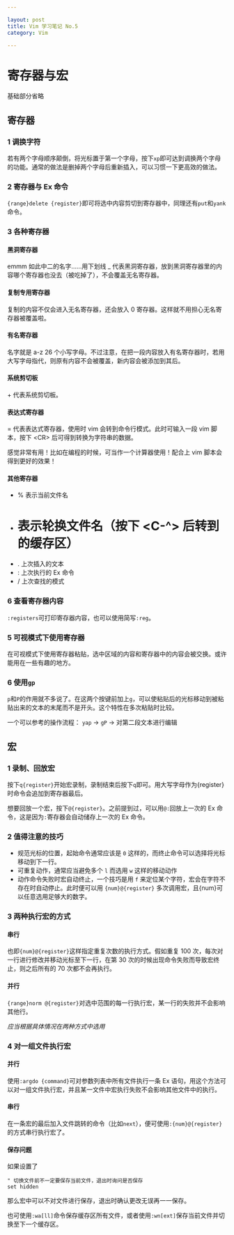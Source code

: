 ```yaml
---

layout: post
title: Vim 学习笔记 No.5
category: Vim

---
```


# 寄存器与宏
基础部分省略

## 寄存器

### 1 调换字符
若有两个字母顺序颠倒，将光标置于第一个字母，按下`xp`即可达到调换两个字母的功能。通常的做法是删掉两个字母后重新插入，可以习惯一下更高效的做法。

<!--description-->

### 2 寄存器与 Ex 命令
`{range}delete {register}`即可将选中内容剪切到寄存器中，同理还有`put`和`yank`命令。

### 3 各种寄存器
#### 黑洞寄存器
emmm 如此中二的名字……用下划线 \_ 代表黑洞寄存器，放到黑洞寄存器里的内容哪个寄存器也没去（被吃掉了），不会覆盖无名寄存器。

#### 复制专用寄存器
复制的内容不仅会进入无名寄存器，还会放入 0 寄存器。这样就不用担心无名寄存器被覆盖啦。

#### 有名寄存器
名字就是 a-z 26 个小写字母。不过注意，在把一段内容放入有名寄存器时，若用大写字母指代，则原有内容不会被覆盖，新内容会被添加到其后。

#### 系统剪切板
\+ 代表系统剪切板。

#### 表达式寄存器
\= 代表表达式寄存器，使用时 vim 会转到命令行模式。此时可输入一段 vim 脚本，按下 \<CR> 后可得到转换为字符串的数据。

感觉非常有用！比如在编程的时候，可当作一个计算器使用！配合上 vim 脚本会得到更好的效果！

#### 其他寄存器
- % 表示当前文件名
- # 表示轮换文件名（按下 \<C-^> 后转到的缓存区）
- . 上次插入的文本
- : 上次执行的 Ex 命令
- / 上次查找的模式

### 6 查看寄存器内容
`:registers`可打印寄存器内容，也可以使用简写`:reg`。

### 5 可视模式下使用寄存器
在可视模式下使用寄存器粘贴，选中区域的内容和寄存器中的内容会被交换。或许能用在一些有趣的地方。

### 6 使用`gp`
`p`和`P`的作用就不多说了。在这两个按键前加上`g`，可以使粘贴后的光标移动到被粘贴出来的文本的末尾而不是开头。这个特性在多次粘贴时比较。

一个可以参考的操作流程： `yap` -> `gP` -> 对第二段文本进行编辑

## 宏

### 1 录制、回放宏
按下`q{register}`开始宏录制，录制结束后按下`q`即可。用大写字母作为{register}时命令会追加到寄存器最后。

想要回放一个宏，按下`@{register}`。之前提到过，可以用`@:`回放上一次的 Ex 命令，这是因为`:`寄存器会自动储存上一次的 Ex 命令。

### 2 值得注意的技巧
- 规范光标的位置，起始命令通常应该是 `0` 这样的，而终止命令可以选择将光标移动到下一行。
- 可重复动作，通常应当避免多个 `l` 而选用 `w` 这样的移动动作
- 动作命令失败时宏自动终止，一个技巧是用 `f` 来定位某个字符，宏会在字符不存在时自动停止。此时便可以用 `{num}@{register}` 多次调用宏，且{num}可以任意选用足够大的数字。

### 3 两种执行宏的方式
#### 串行
也即`{num}@{register}`这样指定重复次数的执行方式。假如重复 100 次，每次对一行进行修改并移动光标至下一行，在第 30 次的时候出现命令失败而导致宏终止，则之后所有的 70 次都不会再执行。

#### 并行
`{range}norm @{register}`对选中范围的每一行执行宏，某一行的失败并不会影响其他行。

*应当根据具体情况在两种方式中选用*

### 4 对一组文件执行宏

#### 并行
使用`:argdo {command}`可对参数列表中所有文件执行一条 Ex 语句，用这个方法可以对一组文件执行宏，并且某一文件中宏执行失败不会影响其他文件中的执行。

#### 串行
在一条宏的最后加入文件跳转的命令（比如`next`），便可使用`:{num}@{register}`的方式串行执行宏了。

#### 保存问题
如果设置了

    " 切换文件前不一定要保存当前文件，退出时询问是否保存
    set hidden

那么宏中可以不对文件进行保存，退出时确认更改无误再一一保存。

也可使用`:wa[ll]`命令保存缓存区所有文件，或者使用`:wn[ext]`保存当前文件并切换至下一个缓存区。
